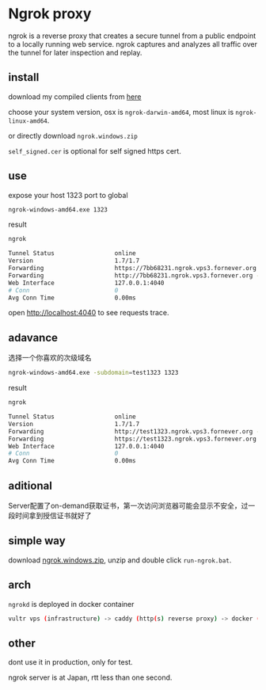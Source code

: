 # Ngrok proxy

ngrok is a reverse proxy that creates a secure tunnel from a public endpoint to a locally running web service. ngrok captures and analyzes all traffic over the tunnel for later inspection and replay.

## install

download my compiled clients from [here](https://download.fornever.org/ngrok-clients/)

choose your system version, osx is `ngrok-darwin-amd64`, most linux is `ngrok-linux-amd64`.

or directly download `ngrok.windows.zip`

`self_signed.cer` is optional for self signed https cert.

## use

expose your host 1323 port to global

```bash
ngrok-windows-amd64.exe 1323
```

result

```bash
ngrok                                                                               (Ctrl+C to quit)

Tunnel Status                 online
Version                       1.7/1.7
Forwarding                    https://7bb68231.ngrok.vps3.fornever.org -> 127.0.0.1:1323
Forwarding                    http://7bb68231.ngrok.vps3.fornever.org -> 127.0.0.1:1323
Web Interface                 127.0.0.1:4040
# Conn                        0
Avg Conn Time                 0.00ms
```

open [http://localhost:4040](http://localhost:4040) to see requests trace.

## adavance

选择一个你喜欢的次级域名

```bash
ngrok-windows-amd64.exe -subdomain=test1323 1323
```

result

```bash
ngrok                                                                               (Ctrl+C to quit)

Tunnel Status                 online
Version                       1.7/1.7
Forwarding                    http://test1323.ngrok.vps3.fornever.org -> 127.0.0.1:1323
Forwarding                    https://test1323.ngrok.vps3.fornever.org -> 127.0.0.1:1323
Web Interface                 127.0.0.1:4040
# Conn                        0
Avg Conn Time                 0.00ms
```

## aditional

Server配置了on-demand获取证书，第一次访问浏览器可能会显示不安全，过一段时间拿到授信证书就好了

## simple way

download [ngrok.windows.zip](https://oss-theo.oss-cn-shenzhen.aliyuncs.com/download/ngrok.windows.zip), unzip and double click `run-ngrok.bat`.

## arch

`ngrokd` is deployed in docker container

```bash
vultr vps (infrastructure) -> caddy (http(s) reverse proxy) -> docker (application container) -> your host (localhost port)
```

## other

dont use it in production, only for test.

ngrok server is at Japan, rtt less than one second.